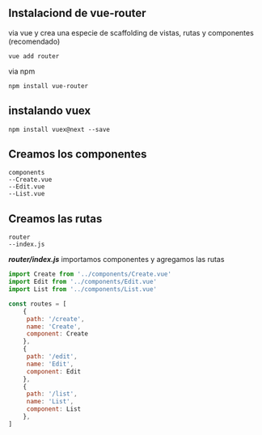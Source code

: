 ## Instalaciond de vue-router

via vue y crea una especie de scaffolding de vistas, rutas y componentes (recomendado)
```
vue add router
```

via npm
```
npm install vue-router
```

## instalando vuex

```
npm install vuex@next --save
```

## Creamos los componentes
```
components
--Create.vue
--Edit.vue
--List.vue
```

## Creamos las rutas

```
router
--index.js
```

***router/index.js*** importamos componentes y agregamos las rutas
```js
import Create from '../components/Create.vue'
import Edit from '../components/Edit.vue'
import List from '../components/List.vue'

const routes = [
	{
	 path: '/create',
	 name: 'Create',
	 component: Create
	},
	{
	 path: '/edit',
	 name: 'Edit',
	 component: Edit
	},
	{
	 path: '/list',
	 name: 'List',
	 component: List
	},
] 
```


